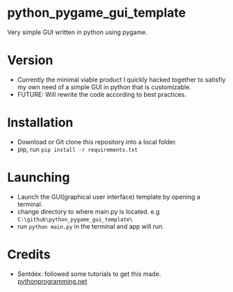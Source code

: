 # python_pygame_gui_template
Very simple GUI written in python using pygame.

# Version

- Currently the minimal viable product I quickly hacked together to satisfiy my own need of a simple GUI in python that is customizable.
- FUTURE: Will rewrite the code according to best practices.

# Installation

- Download or Git clone this repository into a local folder.
- pip, run ```pip install -r requirements.txt```

# Launching

- Launch the GUI(graphical user interface) template by opening a terminal.
- change directory to where main.py is located. e.g  ```C:\github\python_pygame_gui_template\```
- run ```python main.py``` in the terminal and app will run.

# Credits

- Sentdex: followed some tutorials to get this made. [pythonprogramming.net](https://pythonprogramming.net/pygame-python-3-part-1-intro)
